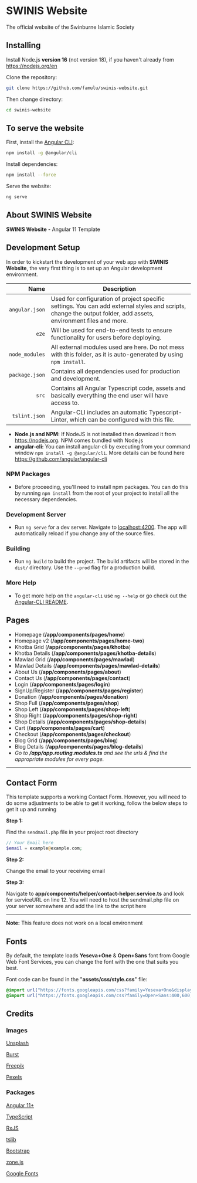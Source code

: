 # SWINIS Website

The official website of the Swinburne Islamic Society

## Installing

Install Node.js **version 16** (not version 18), if you haven't already from <https://nodejs.org/en>

Clone the repository:

```sh
git clone https://github.com/famulu/swinis-website.git
```

Then change directory:

```sh
cd swinis-website
```

## To serve the website

First, install the [Angular CLI](https://angular.io/cli):

```sh
npm install -g @angular/cli
```

Install dependencies:

```sh
npm install --force
```

Serve the website:

```sh
ng serve
```

## About SWINIS Website

**SWINIS Website** - Angular 11 Template

## Development Setup

In order to kickstart the development of your web app with **SWINIS Website**, the very first thing is to set up an Angular development
environment.

|           Name | Description                                                                                                                                                     |
| -------------: | --------------------------------------------------------------------------------------------------------------------------------------------------------------- |
| `angular.json` | Used for configuration of project specific settings. You can add external styles and scripts, change the output folder, add assets, environment files and more. |
|          `e2e` | Will be used for end-to-end tests to ensure functionality for users before deploying.                                                                           |
| `node_modules` | All external modules used are here. Do not mess with this folder, as it is auto-generated by using `npm install`.                                               |
| `package.json` | Contains all dependencies used for production and development.                                                                                                  |
|          `src` | Contains all Angular Typescript code, assets and basically everything the end user will have access to.                                                         |
|  `tslint.json` | Angular-CLI includes an automatic Typescript-Linter, which can be configured with this file.                                                                    |

- **Node.js and NPM:** If NodeJS is not installed then download it from <https://nodejs.org>. NPM comes bundled with Node.js
- **angular-cli:** You can install angular-cli by executing from your command window `npm install -g @angular/cli`. More details can be found here <https://github.com/angular/angular-cli>

### NPM Packages

- Before proceeding, you'll need to install npm packages. You can do this
  by running `npm install` from the root of your project to install all
  the necessary dependencies.

### Development Server

- Run `ng serve` for a dev server. Navigate to [localhost:4200](http://localhost:4200). The app will automatically reload if you change any of the source files.

### Building

- Run `ng build` to build the project. The build artifacts will be
  stored in the `dist/` directory. Use the `--prod` flag for a
  production build.

### More Help

- To get more help on the `angular-cli` use `ng --help` or go check out the [Angular-CLI README](https://github.com/angular/angular-cli/blob/master/README.md).

## Pages

- Homepage (**/app/components/pages/home**)
- Homepage v2 (**/app/components/pages/home-two**)
- Khotba Grid (**/app/components/pages/khotba**)
- Khotba Details (**/app/components/pages/khotba-details**)
- Mawlad Grid (**/app/components/pages/mawlad**)
- Mawlad Details (**/app/components/pages/mawlad-details**)
- About Us (**/app/components/pages/about**)
- Contact Us (**/app/components/pages/contact**)
- Login (**/app/components/pages/login**)
- SignUp/Register (**/app/components/pages/register**)
- Donation (**/app/components/pages/donation**)
- Shop Full (**/app/components/pages/shop**)
- Shop Left (**/app/components/pages/shop-left**)
- Shop Right (**/app/components/pages/shop-right**)
- Shop Details (**/app/components/pages/shop-details**)
- Cart (**/app/components/pages/cart**)
- Checkout (**/app/components/pages/checkout**)
- Blog Grid (**/app/components/pages/blog**)
- Blog Details (**/app/components/pages/blog-details**)
- _Go to **/app/app.routing.modules.ts** and see the urls & find the
  appropriate modules for every page._

---

## Contact Form

This template supports a working Contact Form. However, you will need to
do some adjustments to be able to get it working, follow the below steps
to get it up and running

**Step 1:**

Find the `sendmail.php` file in your project root directory

```php
// Your Email here
$email = example@example.com;
```

**Step 2:**

Change the email to your receiving email

**Step 3:**

Navigate to **app/components/helper/contact-helper.service.ts** and look
for serviceURL on line 12. You will need to host the sendmail.php file
on your server somewhere and add the link to the script here

---

**Note:** This feature does not work on a local environment

## Fonts

By default, the template loads **Yeseva+One** & **Open+Sans** font from
Google Web Font Services, you can change the font with the one that
suits you best.

Font code can be found in the "**assets/css/style.css**" file:

```css
@import url("https://fonts.googleapis.com/css?family=Yeseva+One&display=swap");
@import url("https://fonts.googleapis.com/css?family=Open+Sans:400,600,700&display=swap");
```

## Credits

### Images

[Unsplash](https://unsplash.com/)

[Burst](https://burst.shopify.com/)

[Freepik](https://www.freepik.com/)

[Pexels](https://www.pexels.com/)

### Packages

[Angular 11+](https://angular.io/)

[TypeScript](https://www.npmjs.com/package/typescript)

[RxJS](https://www.npmjs.com/package/rxjs)

[tslib](https://www.npmjs.com/package/tslib)

[Bootstrap](https://getbootstrap.com/docs/4.3/getting-started/download/#npm)

[zone.js](https://www.npmjs.com/package/zone.js)

[Google Fonts](https://fonts.google.com/)
